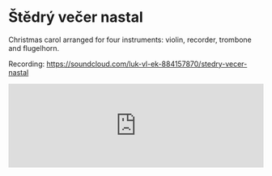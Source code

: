 # Štědrý večer nastal

Christmas carol arranged for four instruments: violin, recorder, trombone and flugelhorn.

Recording: <https://soundcloud.com/luk-vl-ek-884157870/stedry-vecer-nastal>

<iframe width="100%" height="166" scrolling="no" frameborder="no" src="https://w.soundcloud.com/player/?url=https%3A//api.soundcloud.com/tracks/299952188&amp;color=ff5500&amp;auto_play=false&amp;hide_related=false&amp;show_comments=true&amp;show_user=true&amp;show_reposts=false">>&nbsp;</iframe>
 
